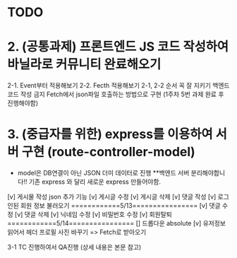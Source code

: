 # TODO

# 2. (공통과제) 프론트엔드 JS 코드 작성하여 바닐라로 커뮤니티 완료해오기

2-1. Event부터 적용해보기
2-2. Fecth 적용해보기
2-1, 2-2 순서 꼭 잘 지키기
백엔드 코드 작성 금지
Fetch에서 json파일 호출하는 방법으로 구현 (1주차 5번 과제 완료 후 진행해야함)

# 3. (중급자를 위한) express를 이용하여 서버 구현 (route-controller-model)

- model은 DB연결이 아닌 JSON 더미 데이터로 진행
  \*\*백엔드 서버 분리해야합니다!!
  기존 express 와 달리 새로운 express 만들어야함.

[v] 게시물 작성 json 추가 기능
[v] 게시글 수정
[v] 게시글 삭제
[v] 댓글 작성
[v] 로그인된 회원 정보 불러오기
============5/13================
[v] 댓글 수정
[v] 댓글 삭제
[v] 닉네임 수정
[v] 비밀번호 수정
[v] 회원탈퇴
============5/14================
[] 드롭다운 absolute
[v] 유저정보 읽어서 헤더 프로필 사진 바꾸기 => Fetch로 받아오기

3-1 TC 진행하여서 QA진행 (상세 내용은 본문 참고)
